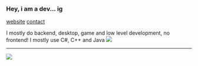 <div>
  <h3>Hey, i am a dev... ig</h3>
  <a href="https://ireview.games">website</a>
  <a href="mailto:stigl@ireview.games">contact</a>
  
  I mostly do backend, desktop, game and low level development, no frontend!
  I mostly use C#, C++ and Java
  <img src="https://github-readme-stats.vercel.app/api?username=StiglCZ&count_private=true&show_icons=true&title_color=c9d1d9&text_color=c9d1d9&icon_color=c9d1d9&hide_border=true&bg_color=0d1117&locale=en&include_all_commits=true"/>
  <hr/>
  <img src="https://github-readme-stats.vercel.app/api/top-langs?username=StiglCZ&langs_count=10&layout=compact&title_color=c9d1d9&text_color=c9d1d9&icon_color=c9d1d9&hide_border=true&bg_color=0d1117&locale=en"/>
</div>
